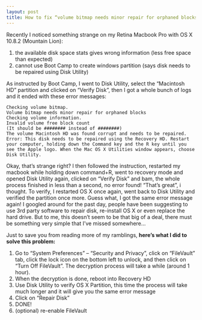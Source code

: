 ```yaml
---
layout: post
title: How to fix “volume bitmap needs minor repair for orphaned blocks” on OS X 10.8
---
```


Recently I noticed something strange on my Retina Macbook Pro with OS X 10.8.2 (Mountain Lion):

1. the available disk space stats gives wrong information (less free space than expected)
2. cannot use Boot Camp to create windows partition (says disk needs to be repaired using Disk Utility)

As instructed by Boot Camp, I went to Disk Utility, select the “Macintosh HD” partition and clicked on “Verify Disk”, then I got a whole bunch of logs and it ended with these error messages:

```
Checking volume bitmap.
Volume bitmap needs minor repair for orphaned blocks
Checking volume information.
Invalid volume free block count
(It should be ######## instead of ########)
The volume Macintosh HD was found corrupt and needs to be repaired.
Error: This disk needs to be repaired using the Recovery HD. Restart your computer, holding down the Command key and the R key until you see the Apple logo. When the Mac OS X Utilities window appears, choose Disk Utility.
```

Okay, that’s strange right? I then followed the instruction, restarted my macbook while holding down command+R, went to recovery mode and opened Disk Utility again, clicked on “Verify Disk” and bam, the whole process finished in less than a second, no error found! “That’s great”, i thought. To verify, I restarted OS X once again, went back to Disk Utility and verified the partition once more. Guess what, I got the same error message again! I googled around for the past day, people have been suggesting to use 3rd party software to repair disk, re-install OS X or even replace the hard drive. But to me, this doesn’t seem to be that big of a deal, there must be something very simple that I’ve missed somewhere…

Just to save you from reading more of my ramblings, **here’s what I did to solve this problem:**

1. Go to “System Preferences” – “Security and Privacy”, click on “FileVault” tab, click the lock icon on the bottom left to unlock, and then click on “Turn Off FileVault”. The decryption process will take a while (around 1 hour).
2. When the decryption is done, reboot into Recovery HD
3. Use Disk Utility to verify OS X Partition, this time the process will take much longer and it will give you the same error message
4. Click on “Repair Disk”
5. DONE!
6. (optional) re-enable FileVault